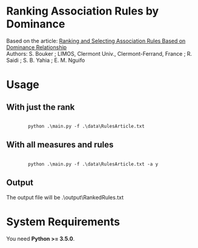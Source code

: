 <h1>Ranking Association Rules by Dominance</h1>
Based on the article: <a href='http://ieeexplore.ieee.org/xpl/articleDetails.jsp?arnumber=6495106'>Ranking and Selecting Association Rules Based on Dominance Relationship</a><br/>
Authors: S. Bouker ; LIMOS, Clermont Univ., Clermont-Ferrand, France ; R. Saidi ; S. B. Yahia ; E. M. Nguifo

<h1>Usage</h1>

<h2>With just the rank</h2>
<pre><code>
  		python .\main.py -f .\data\RulesArticle.txt
</code></pre>

<h2>With all measures and rules</h2>
<pre><code>
  		python .\main.py -f .\data\RulesArticle.txt -a y
</code></pre>

<h2>Output</h2>
The output file will be .\output\RankedRules.txt


<h1>System Requirements</h1>
<p>You need <strong>Python &gt;= 3.5.0</strong>.</p>
